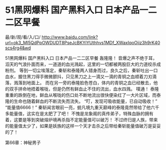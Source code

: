 # 51黑网爆料 国产黑料入口 日本产品一二二区早餐

最/新/观/看/入/口/ http://www.baidu.com/link?url=ok3_Ml5QdPpOWDUDT8PseJcBKYiYUthhvs1MDf_XWaxIqoOiiz3h9rK40scs4rg4&wd

51黑网爆料 国产黑料入口 日本产品一二二区早餐
 轰隆隆！
    音爆之声不绝于耳，滔天的气浪扑面而来，一道道的血光溅起，这里的一切都被两股巨大的力道绞杀成粉剂。
    等到一切尘埃落定，秦斩和泰隆两人错身而过，良久之后，秦斩吐出一口血水，握住黑刀得手微微颤抖，只见黑刀之上一滴又一滴的青铜之血顺着刀刃滴落，溅落到地面上。
    而在另一旁的泰隆脸色苍白，体内的青铜之血已经散去，他的双手拼命地捂着喉咙，但是仍然有鲜血止不住的流出，血水四溅。
    噗通！
    泰隆重重的跌倒在地，鲜血从喉咙的伤口处不断地流出很快便染红了一大片区域，而泰隆的生命也随着鲜血的不断流失而流失。
    “叮，发现可吸收能量，已自动吸收！”
    “能量值6666！”
    秦斩闻言眼前一亮，蜕凡境九重天巅峰的泰隆竟然带给了他六千多能量值，这实在是太肥了了吧！
    不愧是龙象阁的真传弟子，特殊血脉的拥有着，这要是等到突破熔炉境再杀指不定能量值可以破万！
    不过终归是人族，带来的能量值太少了，如果是妖族的这样一个天才击杀之后带给秦斩能量值破万是妥妥的了！

第66章：神秘男子
